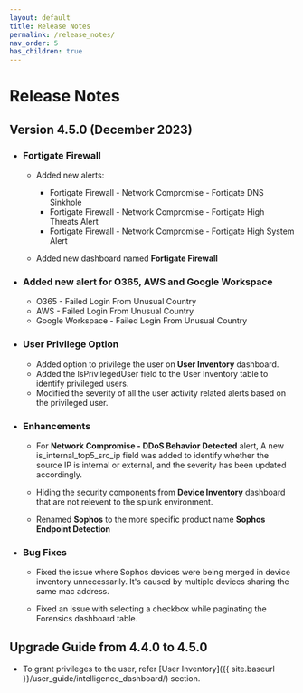 ```yaml
---
layout: default
title: Release Notes
permalink: /release_notes/
nav_order: 5
has_children: true
---
```


# Release Notes


## Version 4.5.0 (December 2023)

* ### Fortigate Firewall

    * Added new alerts:
        * Fortigate Firewall - Network Compromise - Fortigate DNS Sinkhole
        * Fortigate Firewall - Network Compromise - Fortigate High Threats Alert
        * Fortigate Firewall - Network Compromise - Fortigate High System Alert

    * Added new dashboard named **Fortigate Firewall**

* ### Added new alert for O365, AWS and Google Workspace

    * O365 - Failed Login From Unusual Country
    * AWS - Failed Login From Unusual Country
    * Google Workspace - Failed Login From Unusual Country

* ### User Privilege Option

    * Added option to privilege the user on **User Inventory** dashboard.
    * Added the IsPrivilegedUser field to the User Inventory table to identify privileged users.
    * Modified the severity of all the user activity related alerts based on the privileged user.


* ### Enhancements  

    * For **Network Compromise - DDoS Behavior Detected** alert, A new is_internal_top5_src_ip field was added to identify whether the source IP is internal or external, and the severity has been updated accordingly.

    * Hiding the security components from **Device Inventory** dashboard that are not relevent to the splunk environment.

    * Renamed **Sophos** to the more specific product name **Sophos Endpoint Detection**


* ### Bug Fixes

    * Fixed the issue where Sophos devices were being merged in device inventory unnecessarily. It's caused by multiple devices sharing the same mac address.

    * Fixed an issue with selecting a checkbox while paginating the Forensics dashboard table.


## Upgrade Guide from 4.4.0 to 4.5.0

  * To grant privileges to the user, refer [User Inventory]({{ site.baseurl }}/user_guide/intelligence_dashboard/) section.